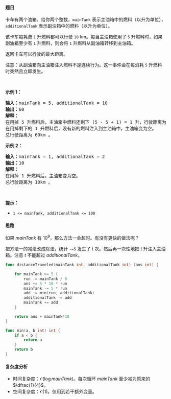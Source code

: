 #### 题目  

<p>卡车有两个油箱。给你两个整数，<code>mainTank</code> 表示主油箱中的燃料（以升为单位），<code>additionalTank</code> 表示副油箱中的燃料（以升为单位）。</p>

<p>该卡车每耗费 <code>1</code> 升燃料都可以行驶 <code>10</code> km。每当主油箱使用了 <code>5</code> 升燃料时，如果副油箱至少有 <code>1</code> 升燃料，则会将 <code>1</code> 升燃料从副油箱转移到主油箱。</p>

<p>返回卡车可以行驶的最大距离。</p>

<p>注意：从副油箱向主油箱注入燃料不是连续行为。这一事件会在每消耗 <code>5</code> 升燃料时突然且立即发生。</p>

<p> </p>

<p><strong>示例 1：</strong></p>

<pre><strong>输入：</strong>mainTank = 5, additionalTank = 10
<strong>输出：</strong>60
<strong>解释：</strong>
在用掉 5 升燃料后，主油箱中燃料还剩下 (5 - 5 + 1) = 1 升，行驶距离为 50km 。
在用掉剩下的 1 升燃料后，没有新的燃料注入到主油箱中，主油箱变为空。
总行驶距离为 60km 。
</pre>

<p><strong>示例 2：</strong></p>

<pre><strong>输入：</strong>mainTank = 1, additionalTank = 2
<strong>输出：</strong>10
<strong>解释：</strong>
在用掉 1 升燃料后，主油箱变为空。
总行驶距离为 10km 。
</pre>

<p> </p>

<p><strong>提示：</strong></p>

<ul>
	<li><code>1 &lt;= mainTank, additionalTank &lt;= 100</code></li>
</ul>
 
#### 思路  

如果 $\textit{mainTank}$ 有 $10^9$，那么方法一会超时。有没有更快的做法呢？

把方法一的减法改成除法，统计 `-=5` 发生了 $t$ 次。然后再一次性地把 $t$ 升注入主油箱。注意 $t$ 不能超过 $\textit{additionalTank}$。

```go 
func distanceTraveled(mainTank int, additionalTank int) (ans int) {

	for mainTank >= 5 {
		run := mainTank / 5
		ans += 5 * 10 * run
		mainTank -= 5 * run
		add := min(run, additionalTank)
		additionalTank -= add
		mainTank += add
	}

	return ans + mainTank*10
}

func min(a, b int) int {
	if a < b {
		return a
	}
	return b
}
```

#### 复杂度分析  

- 时间复杂度：$\mathcal{O}(\log\textit{mainTank})$。每次循环 $\textit{mainTank}$ 至少减为原来的 $\dfrac{1}{4}$。
- 空间复杂度：$\mathcal{O}(1)$。仅用到若干额外变量。
